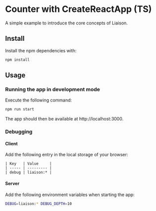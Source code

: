 # Counter with CreateReactApp (TS)

A simple example to introduce the core concepts of Liaison.

## Install

Install the npm dependencies with:

```sh
npm install
```

## Usage

### Running the app in development mode

Execute the following command:

```sh
npm run start
```

The app should then be available at http://localhost:3000.

### Debugging

#### Client

Add the following entry in the local storage of your browser:

```
| Key   | Value     |
| ----- | --------- |
| debug | liaison:* |
```

#### Server

Add the following environment variables when starting the app:

```sh
DEBUG=liaison:* DEBUG_DEPTH=10
```
